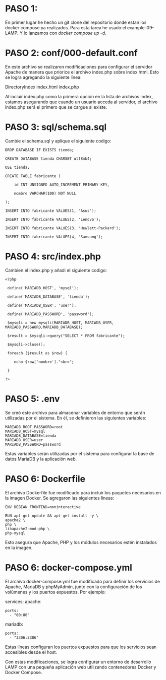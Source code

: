 # PASO 1:

En primer lugar he hecho un git clone del repositorio donde estan los docker compose ya realizados. Para esta tarea he usado el example-09-LAMP. Y lo lanzamos con *_docker compose up -d_*.

# PASO 2: conf/000-default.conf

En este archivo se realizaron modificaciones para configurar el servidor Apache de manera que priorice el archivo index.php sobre index.html. Esto se logra agregando la siguiente línea:

  DirectoryIndex index.html index.php

Al incluir index.php como la primera opción en la lista de archivos index, estamos asegurando que cuando un usuario acceda al servidor, el archivo index.php será el primero que se cargue si existe.

# PASO 3: sql/schema.sql

Cambie el schema.sql y aplique el siguiente codigo:

    DROP DATABASE IF EXISTS tienda;

    CREATE DATABASE tienda CHARSET utf8mb4;

    USE tienda;

    CREATE TABLE fabricante (

        id INT UNSIGNED AUTO_INCREMENT PRIMARY KEY,

        nombre VARCHAR(100) NOT NULL

    );

    INSERT INTO fabricante VALUES(1, 'Asus');

    INSERT INTO fabricante VALUES(2, 'Lenovo');

    INSERT INTO fabricante VALUES(3, 'Hewlett-Packard');

    INSERT INTO fabricante VALUES(4, 'Samsung');

# PASO 4: src/index.php

Cambien el index.php y añadi el siguiente codigo:

    <?php

     define('MARIADB_HOST', 'mysql');

     define('MARIADB_DATABASE', 'tienda');

     define('MARIADB_USER', 'user');

     define('MARIADB_PASSWORD', 'password');

     $mysqli = new mysqli(MARIADB_HOST, MARIADB_USER, MARIADB_PASSWORD,MARIADB_DATABASE);

     $result = $mysqli->query("SELECT * FROM fabricante");

     $mysqli->close();

     foreach ($result as $row) {

        echo $row['nombre']."<br>";

     }

    ?>

# PASO 5: .env

Se creó este archivo para almacenar variables de entorno que serán utilizadas por el sistema. En él, se definieron las siguientes variables:

    MARIADB_ROOT_PASSWORD=root
    MARIADB_HOST=mysql
    MARIADB_DATABASE=tienda
    MARIADB_USER=user
    MARIADB_PASSWORD=password

Estas variables serán utilizadas por el sistema para configurar la base de datos MariaDB y la aplicación web.

# PASO 6: Dockerfile

El archivo Dockerfile fue modificado para incluir los paquetes necesarios en la imagen Docker. Se agregaron las siguientes líneas:

    ENV DEBIAN_FRONTEND=noninteractive

    RUN apt-get update && apt-get install -y \
    apache2 \
    php \
    libapache2-mod-php \
    php-mysql

Esto asegura que Apache, PHP y los módulos necesarios estén instalados en la imagen.

# PASO 6: docker-compose.yml

El archivo docker-compose.yml fue modificado para definir los servicios de Apache, MariaDB y phpMyAdmin, junto con la configuración de los volúmenes y los puertos expuestos. Por ejemplo:

services:
  apache:
   
    ports:
      - "80:80"
    
  mariadb:
   
    ports:
      - "3306:3306"
   

Estas líneas configuran los puertos expuestos para que los servicios sean accesibles desde el host.

Con estas modificaciones, se logra configurar un entorno de desarrollo LAMP con una pequeña aplicación web utilizando contenedores Docker y Docker Compose.
